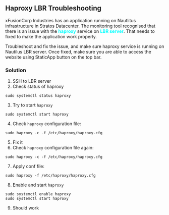 ## Haproxy LBR Troubleshooting

xFusionCorp Industries has an application running on Nautlitus infrastructure in Stratos Datacenter. The monitoring tool recognised that there is an issue with the <span style='color:cyan'>**haproxy**</span> service on <span style='color:cyan'>**LBR server**</span>. That needs to fixed to make the application work properly.



Troubleshoot and fix the issue, and make sure haproxy service is running on Nautilus LBR server. Once fixed, make sure you are able to access the website using StaticApp button on the top bar.

### Solution
1. SSH to LBR server
2. Check status of haproxy
```
sudo systemctl status haproxy
```
3. Try to start ```haproxy```
```
sudo systemctl start haproxy
```
4. Check ```haproxy``` configuration file:
```
sudo haproxy -c -f /etc/haproxy/haproxy.cfg
```
5. Fix it
6. Check ```haproxy``` configuration file again:
```
sudo haproxy -c -f /etc/haproxy/haproxy.cfg
```
7. Apply conf file:
```
sudo haproxy -f /etc/haproxy/haproxy.cfg
```
8. Enable and start ```haproxy```
```
sudo systemctl enable haproxy
sudo systemctl start haproxy
```
9. Should work
